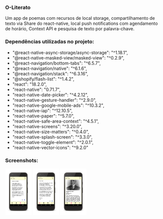 ### O-Literato

Um app de poemas com recursos de local storage, compartilhamento de texto via Share do react-native, local push notifications com agendamento de horário, Context API e pesquisa de texto por palavra-chave.

### Dependências utilizadas no projeto:

<ul>
     <li>"@react-native-async-storage/async-storage": "^1.18.1",</li>
     <li>"@react-native-masked-view/masked-view": "^0.2.9",</li>
     <li>"@react-navigation/bottom-tabs": "^6.5.7",</li>
     <li>"@react-navigation/native": "^6.1.6",</li>
     <li>"@react-navigation/stack": "^6.3.16",</li>
     <li>"@shopify/flash-list": "^1.4.2",</li>
     <li>"react": "18.2.0",</li>
     <li>"react-native": "0.71.7",</li>
     <li>"react-native-date-picker": "^4.2.12",</li>
     <li>"react-native-gesture-handler": "^2.9.0",</li>
     <li>"react-native-google-mobile-ads": "^10.3.2",</li>
     <li>"react-native-iap": "^12.10.5",</li>
     <li>"react-native-paper": "^5.7.0",</li>
     <li>"react-native-safe-area-context": "^4.5.1",</li>
     <li>"react-native-screens": "^3.20.0",</li>
     <li>"react-native-size-matters": "^0.4.0",</li>
     <li>"react-native-splash-screen": "^3.3.0",</li>
     <li>"react-native-toggle-element": "^2.0.1",</li>
     <li>"react-native-vector-icons": "^9.2.0"</li>
</ul> 

### Screenshots:

<div style='display: inline_block'>
     <img style='height:150px' align='center' alt='image' src='https://github.com/bgomes107/O-Literato/blob/master/screenshots/Screenshot_1683237533_framed.png'/> 
    <img style='height:150px' align='center' alt='image' src='https://github.com/bgomes107/O-Literato/blob/master/screenshots/Screenshot_1683237481_framed.png'/>
    <img style='height:150px' align='center' alt='image' src='https://github.com/bgomes107/O-Literato/blob/master/screenshots/Screenshot_1683237504_framed.png'/>
</div>
